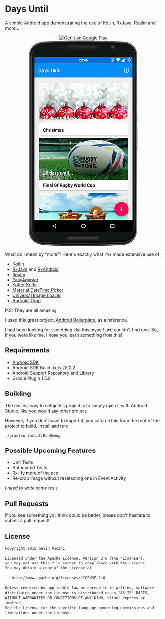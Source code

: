 Days Until
===================
A simple Android app demonstrating the use of Kotlin, RxJava, Realm and more...

<p align="center">
    <a href="https://play.google.com/store/apps/details?id=com.gpacini.daysuntil"><img src="http://www.android.com/images/brand/get_it_on_play_logo_large.png" alt="Get it on Google Play"/></a>
    <img src="images/list.png" alt="Web Launcher"/>
</p>

What do I mean by "more"? Here's exactly what I've made extensive use of:

 - [Kotlin](https://kotlinlang.org/)
 - [RxJava](https://github.com/ReactiveX/RxJava) and [RxAndroid](https://github.com/ReactiveX/RxAndroid)
 - [Realm](https://realm.io/)
 - [EasyAdapter](https://github.com/ribot/easy-adapter)
 - [Kotter Knife](https://github.com/JakeWharton/kotterknife)
 - [Material DateTime Picker](https://github.com/wdullaer/MaterialDateTimePicker)
 - [Universal Image Loader](https://github.com/nostra13/Android-Universal-Image-Loader)
 - [Android-Crop](https://github.com/jdamcd/android-crop)
 
P.S: They are all amazing.

I used this great project, [Android Boilerplate](https://github.com/hitherejoe/Android-Boilerplate), as a reference.

I had been looking for something like this myself and couldn't find one. So, if you were like me, I hope you learn something from this!

Requirements
------------
 - [Android SDK](http://developer.android.com/sdk/index.html)
 - Android SDK Build tools 23.0.2
 - Android Support Repository and Library
 - Gradle Plugin 1.5.0
 
Building
--------
The easiest way to setup this project is to simply open it with Android Studio, like you would any other project.
 
However, if you don't want to import it, you can run this from the root of the project to build, install and run:

    ./gradlew installRunDebug

Possible Upcoming Features
--------
 - Unit Tests
 - Automated Tests
 - Rx-ify more of the app
 - Re-crop image without reselecting one in Event Activity

*I need to write some tests*

Pull Requests
--------
If you see something you think could be better, please don't hesitate to submit a pull request! 

License
--------------

    Copyright 2015 Gavin Pacini

    Licensed under the Apache License, Version 2.0 (the "License");
    you may not use this file except in compliance with the License.
    You may obtain a copy of the License at

       http://www.apache.org/licenses/LICENSE-2.0

    Unless required by applicable law or agreed to in writing, software
    distributed under the License is distributed on an "AS IS" BASIS,
    WITHOUT WARRANTIES OR CONDITIONS OF ANY KIND, either express or implied.
    See the License for the specific language governing permissions and
    limitations under the License.